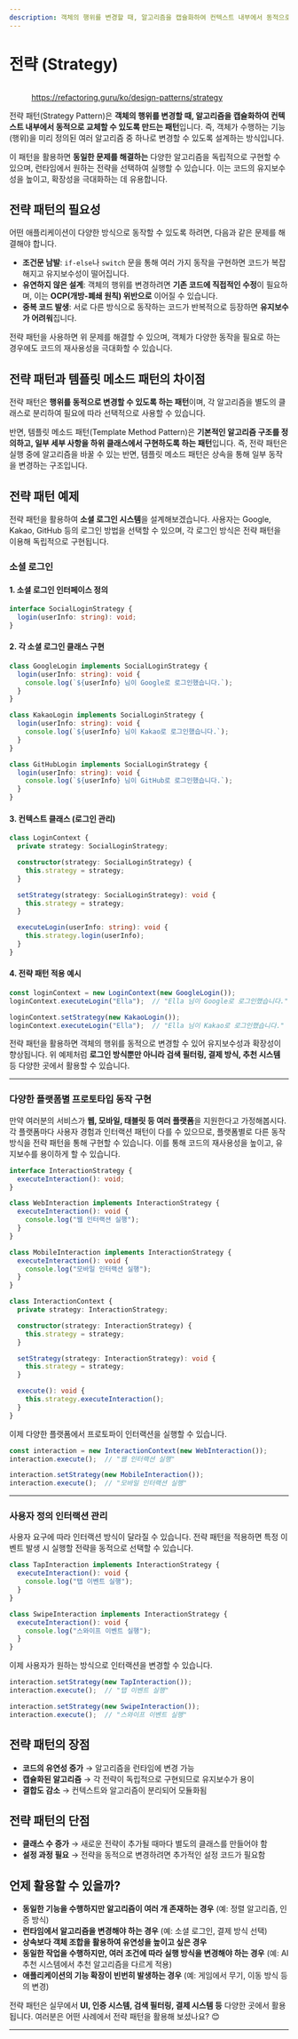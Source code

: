 ```yaml
---
description: 객체의 행위를 변경할 때, 알고리즘을 캡슐화하여 컨텍스트 내부에서 동적으로 교체할 수 있도록 만드는 패턴
---
```


# 전략 (Strategy)

<figure><img src="../../.gitbook/assets/image (3) (1).png" alt=""><figcaption><p><a href="https://refactoring.guru/ko/design-patterns/strategy">https://refactoring.guru/ko/design-patterns/strategy</a></p></figcaption></figure>

전략 패턴(Strategy Pattern)은 **객체의 행위를 변경할 때, 알고리즘을 캡슐화하여 컨텍스트 내부에서 동적으로 교체할 수 있도록 만드는 패턴**입니다. 즉, 객체가 수행하는 기능(행위)을 미리 정의된 여러 알고리즘 중 하나로 변경할 수 있도록 설계하는 방식입니다.

이 패턴을 활용하면 **동일한 문제를 해결하는** 다양한 알고리즘을 독립적으로 구현할 수 있으며, 런타임에서 원하는 전략을 선택하여 실행할 수 있습니다. 이는 코드의 유지보수성을 높이고, 확장성을 극대화하는 데 유용합니다.



## 전략 패턴의 필요성

어떤 애플리케이션이 다양한 방식으로 동작할 수 있도록 하려면, 다음과 같은 문제를 해결해야 합니다.

* **조건문 남발**: `if-else`나 `switch` 문을 통해 여러 가지 동작을 구현하면 코드가 복잡해지고 유지보수성이 떨어집니다.
* **유연하지 않은 설계**: 객체의 행위를 변경하려면 **기존 코드에 직접적인 수정**이 필요하며, 이는 **OCP(개방-폐쇄 원칙) 위반으로** 이어질 수 있습니다.
* **중복 코드 발생**: 서로 다른 방식으로 동작하는 코드가 반복적으로 등장하면 **유지보수가 어려워**집니다.

전략 패턴을 사용하면 위 문제를 해결할 수 있으며, 객체가 다양한 동작을 필요로 하는 경우에도 코드의 재사용성을 극대화할 수 있습니다.



## 전략 패턴과 템플릿 메소드 패턴의 차이점

전략 패턴은 **행위를 동적으로 변경할 수 있도록 하는 패턴**이며, 각 알고리즘을 별도의 클래스로 분리하여 필요에 따라 선택적으로 사용할 수 있습니다.

반면, 템플릿 메소드 패턴(Template Method Pattern)은 **기본적인 알고리즘 구조를 정의하고, 일부 세부 사항을 하위 클래스에서 구현하도록 하는 패턴**입니다. 즉, 전략 패턴은 실행 중에 알고리즘을 바꿀 수 있는 반면, 템플릿 메소드 패턴은 상속을 통해 일부 동작을 변경하는 구조입니다.



## 전략 패턴 예제

전략 패턴을 활용하여 **소셜 로그인 시스템**을 설계해보겠습니다. 사용자는 Google, Kakao, GitHub 등의 로그인 방법을 선택할 수 있으며, 각 로그인 방식은 전략 패턴을 이용해 독립적으로 구현됩니다.

### 소셜 로그인

#### 1. 소셜 로그인 인터페이스 정의

```typescript
interface SocialLoginStrategy {
  login(userInfo: string): void;
}
```

#### 2. 각 소셜 로그인 클래스 구현

```typescript
class GoogleLogin implements SocialLoginStrategy {
  login(userInfo: string): void {
    console.log(`${userInfo} 님이 Google로 로그인했습니다.`);
  }
}

class KakaoLogin implements SocialLoginStrategy {
  login(userInfo: string): void {
    console.log(`${userInfo} 님이 Kakao로 로그인했습니다.`);
  }
}

class GitHubLogin implements SocialLoginStrategy {
  login(userInfo: string): void {
    console.log(`${userInfo} 님이 GitHub로 로그인했습니다.`);
  }
}
```

#### 3. 컨텍스트 클래스 (로그인 관리)

```typescript
class LoginContext {
  private strategy: SocialLoginStrategy;

  constructor(strategy: SocialLoginStrategy) {
    this.strategy = strategy;
  }

  setStrategy(strategy: SocialLoginStrategy): void {
    this.strategy = strategy;
  }

  executeLogin(userInfo: string): void {
    this.strategy.login(userInfo);
  }
}
```

#### 4. 전략 패턴 적용 예시

```typescript
const loginContext = new LoginContext(new GoogleLogin());
loginContext.executeLogin("Ella");  // "Ella 님이 Google로 로그인했습니다."

loginContext.setStrategy(new KakaoLogin());
loginContext.executeLogin("Ella");  // "Ella 님이 Kakao로 로그인했습니다."
```

전략 패턴을 활용하면 객체의 행위를 동적으로 변경할 수 있어 유지보수성과 확장성이 향상됩니다. 위 예제처럼 **로그인 방식뿐만 아니라 검색 필터링, 결제 방식, 추천 시스템** 등 다양한 곳에서 활용할 수 있습니다.

***

### 다양한 플랫폼별 프로토타입 동작 구현

만약 여러분의 서비스가 **웹, 모바일, 태블릿 등 여러 플랫폼**을 지원한다고 가정해봅시다. 각 플랫폼마다 사용자 경험과 인터랙션 패턴이 다를 수 있으므로, 플랫폼별로 다른 동작 방식을 전략 패턴을 통해 구현할 수 있습니다. 이를 통해 코드의 재사용성을 높이고, 유지보수를 용이하게 할 수 있습니다.

```typescript
interface InteractionStrategy {
  executeInteraction(): void;
}

class WebInteraction implements InteractionStrategy {
  executeInteraction(): void {
    console.log("웹 인터랙션 실행");
  }
}

class MobileInteraction implements InteractionStrategy {
  executeInteraction(): void {
    console.log("모바일 인터랙션 실행");
  }
}

class InteractionContext {
  private strategy: InteractionStrategy;

  constructor(strategy: InteractionStrategy) {
    this.strategy = strategy;
  }

  setStrategy(strategy: InteractionStrategy): void {
    this.strategy = strategy;
  }

  execute(): void {
    this.strategy.executeInteraction();
  }
}
```

이제 다양한 플랫폼에서 프로토파이 인터랙션을 실행할 수 있습니다.

```typescript
const interaction = new InteractionContext(new WebInteraction());
interaction.execute();  // "웹 인터랙션 실행"

interaction.setStrategy(new MobileInteraction());
interaction.execute();  // "모바일 인터랙션 실행"
```

***

### 사용자 정의 인터랙션 관리

사용자 요구에 따라 인터랙션 방식이 달라질 수 있습니다. 전략 패턴을 적용하면 특정 이벤트 발생 시 실행할 전략을 동적으로 선택할 수 있습니다.

```typescript
class TapInteraction implements InteractionStrategy {
  executeInteraction(): void {
    console.log("탭 이벤트 실행");
  }
}

class SwipeInteraction implements InteractionStrategy {
  executeInteraction(): void {
    console.log("스와이프 이벤트 실행");
  }
}
```

이제 사용자가 원하는 방식으로 인터랙션을 변경할 수 있습니다.

```typescript
interaction.setStrategy(new TapInteraction());
interaction.execute();  // "탭 이벤트 실행"

interaction.setStrategy(new SwipeInteraction());
interaction.execute();  // "스와이프 이벤트 실행"
```



## 전략 패턴의 장점

* **코드의 유연성 증가** → 알고리즘을 런타임에 변경 가능&#x20;
* **캡슐화된 알고리즘** → 각 전략이 독립적으로 구현되므로 유지보수가 용이&#x20;
* **결합도 감소** → 컨텍스트와 알고리즘이 분리되어 모듈화됨

## 전략 패턴의 단점

* **클래스 수 증가** → 새로운 전략이 추가될 때마다 별도의 클래스를 만들어야 함&#x20;
* **설정 과정 필요** → 전략을 동적으로 변경하려면 추가적인 설정 코드가 필요함

## 언제 활용할 수 있을까?

* **동일한 기능을 수행하지만 알고리즘이 여러 개 존재하는 경우** (예: 정렬 알고리즘, 인증 방식)
* **런타임에서 알고리즘을 변경해야 하는 경우** (예: 소셜 로그인, 결제 방식 선택)
* **상속보다 객체 조합을 활용하여 유연성을 높이고 싶은 경우**
* **동일한 작업을 수행하지만, 여러 조건에 따라 실행 방식을 변경해야 하는 경우** (예: AI 추천 시스템에서 추천 알고리즘을 다르게 적용)
* **애플리케이션의 기능 확장이 빈번히 발생하는 경우** (예: 게임에서 무기, 이동 방식 등의 변경)



전략 패턴은 실무에서 **UI, 인증 시스템, 검색 필터링, 결제 시스템 등** 다양한 곳에서 활용됩니다. 여러분은 어떤 사례에서 전략 패턴을 활용해 보셨나요? 😊

***
